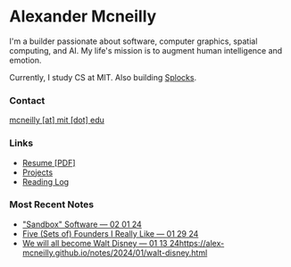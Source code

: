 # Alexander Mcneilly


I'm a builder passionate about software, computer graphics, spatial computing, and AI. My life's mission is to augment human intelligence and emotion.

Currently, I study CS at MIT. Also building [Splocks](http://splocks.org/).

### Contact

[mcneilly [at] mit [dot] edu](mailto:mcneilly@mit.edu)

### Links

- [Resume [PDF]](https://alex-mcneilly.github.io/alexander_mcneilly_resume.pdf)
- [Projects](https://alex-mcneilly.github.io/projects.html)
- [Reading Log](https://alex-mcneilly.github.io/resume.html)

### Most Recent Notes

- ["Sandbox" Software — 02 01 24](https://alex-mcneilly.github.io/notes/2024/02/sandbox.html)
- [Five (Sets of) Founders I Really Like — 01 29 24](https://alex-mcneilly.github.io/notes/2024/01/five-founders.html)
- [We will all become Walt Disney — 01 13 24](https://alex-mcneilly.github.io/notes/2024/01/walt-disney.html)https://alex-mcneilly.github.io/notes/2024/01/walt-disney.html

